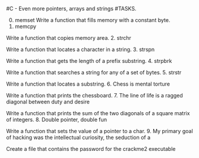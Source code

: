 #C - Even more pointers, arrays and strings
#TASKS.

0. memset
Write a function that fills memory with a constant byte.
1. memcpy

Write a function that copies memory area.
2. strchr

Write a function that locates a character in a string.
3. strspn

Write a function that gets the length of a prefix substring.
4. strpbrk

Write a function that searches a string for any of a set of bytes.
5. strstr

Write a function that locates a substring.
6. Chess is mental torture

Write a function that prints the chessboard.
7. The line of life is a ragged diagonal between duty and desire

Write a function that prints the sum of the two diagonals of a square matrix of integers.
8. Double pointer, double fun

Write a function that sets the value of a pointer to a char.
9. My primary goal of hacking was the intellectual curiosity, the seduction of a

Create a file that contains the password for the crackme2 executable

